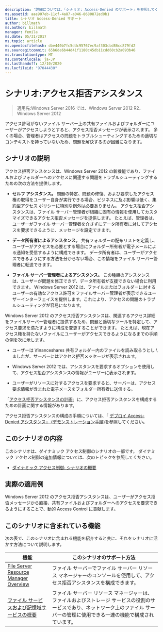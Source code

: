 ```yaml
---
description: '詳細については、「シナリオ: Access-Denied のサポート」を参照してください。'
ms.assetid: aae907eb-11cf-4a87-a046-8680872ed0b1
title: シナリオ Access-Denied サポート
author: billmath
ms.author: billmath
manager: femila
ms.date: 05/31/2017
ms.topic: article
ms.openlocfilehash: dbe440b7fc5ddc95767ec9af303cbd86cc879fd2
ms.sourcegitcommit: 65b6de6b44d41f1180c45db11cdd60cb2a093b46
ms.translationtype: MT
ms.contentlocale: ja-JP
ms.lasthandoff: 12/10/2020
ms.locfileid: "97044430"
---
```

# <a name="scenario-access-denied-assistance"></a>シナリオ:アクセス拒否アシスタンス

>適用先:Windows Server 2016 では、Windows Server 2012 R2、Windows Server 2012

アクセス許可がないファイル サーバー上の共有ファイルおよびフォルダーにユーザーがアクセスしようとすると、アクセス拒否メッセージが表示されます。 多くの場合、管理者はアクセスの問題をトラブルシューティングするための適切なコンテキストを持っていないため、問題を解決するのが困難になります。

## <a name="scenario-description"></a>シナリオの説明
アクセス拒否アシスタンスは、Windows Server 2012 の新機能であり、ファイルおよびフォルダーへのアクセスに関連する問題をトラブルシューティングするための次の方法を提供します。

-   **セルフ アシスタンス。** 問題の特定、問題の修復、および要求したアクセス権の取得をユーザー自身が実行できる場合、ビジネスに及ぶ影響は低く、集約型アクセス ポリシーに特別な例外は必要ありません。 アクセス拒否アシスタンスは、ファイル サーバー管理者が組織に固有の情報を使用してカスタマイズできるアクセス拒否メッセージを提供します。 たとえば、管理者は、ユーザーがファイル サーバー管理者を介さずにデータ所有者に対してアクセスを要求できるように、メッセージを設定できます。

-   **データ所有者によるアシスタンス。** 共有フォルダーの配布リストを定義し、ユーザーがアクセスを必要とする場合にフォルダー所有者が電子メールによる通知を受信するように構成できます。 データ所有者は、ユーザーがアクセスできるようにする方法を分からない場合、この情報をファイル サーバー管理者に転送できます。

-   **ファイル サーバー管理者によるアシスタンス。** この種類のアシスタンスは、ユーザーが問題を修正できず、データ所有者が支援できない場合に利用できます。  Windows Server 2012 は、ファイルまたはフォルダーに対するユーザーの有効なアクセス許可をファイルサーバー管理者が表示できるユーザーインターフェイスを提供します。これにより、アクセスの問題のトラブルシューティングが容易になります。

Windows Server 2012 のアクセス拒否アシスタンスは、関連するアクセス詳細をファイルサーバー管理者に提供するため、問題と適切なツールを特定して、アクセス要求を満たすように構成を変更することができます。 たとえば、現在アクセス権を持たないファイルにユーザーがアクセスできるようになるまでの手順の例を次に示します。

-   ユーザーは \financeshares 共有フォルダー内のファイルを読み取ろうとし \\ ましたが、サーバーにはアクセス拒否メッセージが表示されます。

-    Windows Server 2012 では、アシスタンスを要求するオプションを使用して、アクセス拒否アシスタンスの情報がユーザーに表示されます。

-   ユーザーがリソースに対するアクセスを要求すると、サーバーは、アクセス要求情報が含まれた電子メースをフォルダー所有者に送信する。

「[アクセス拒否アシスタンスの計画](assetId:///b169f0a4-8b97-4da8-ae4a-c8f1986d19e1)」に、アクセス拒否アシスタンスを構成するための計画に関する情報があります。

アクセス拒否アシスタンスの構成の手順については、「 [デプロイ Access-Denied アシスタンス」 &#40;デモンストレーション手順&#41;](Deploy-Access-Denied-Assistance--Demonstration-Steps-.md)を参照してください。

## <a name="in-this-scenario"></a>このシナリオの内容
このシナリオは、ダイナミック アクセス制御のシナリオの一部です。 ダイナミック アクセス制御の追加情報については、次のトピックを参照してください。

-   [ダイナミック アクセス制御: シナリオの概要](Dynamic-Access-Control--Scenario-Overview.md)

## <a name="practical-applications"></a>実際の適用例
Windows Server 2012 のアクセス拒否アシスタンスは、ユーザーがアクセス拒否メッセージから直接、共有ファイルおよびフォルダーへのアクセスを要求できるようにすることで、動的 Access Control に貢献します。

## <a name="features-included-in-this-scenario"></a><a name="BKMK_NEW"></a>このシナリオに含まれている機能
次の表で、このシナリオに含まれる機能を紹介すると共に、それをシナリオに活かす方法について説明します。

|機能|このシナリオのサポート方法|
|-----------|---------------------------------|
|[File Server Resource Manager Overview](/previous-versions/windows/it-pro/windows-server-2012-R2-and-2012/hh831701(v=ws.11))|ファイル サーバーでファイル サーバー リソース マネージャーのコンソールを使用して、アクセス拒否アシスタンスを構成できます。|
|[ファイル サービスおよび記憶域サービスの概要](/previous-versions/windows/it-pro/windows-server-2012-R2-and-2012/hh831487(v=ws.11))|ファイル サーバー リソース マネージャーは、ファイルおよびストレージ サービスの役割のサービスであり、ネットワーク上のファイル サーバーの管理に使用できる一連の機能で構成されています。|

